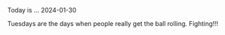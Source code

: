 Today is ...
2024-01-30

Tuesdays are the days when people really get the ball rolling. Fighting!!!
